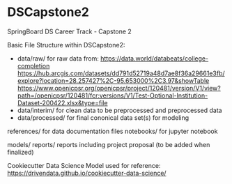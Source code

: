 # DSCapstone2
SpringBoard DS Career Track - Capstone 2

Basic File Structure within DSCapstone2:

- data/raw/ for raw data from:
https://data.world/databeats/college-completion
https://hub.arcgis.com/datasets/dd791d52719a48d7ae8f36a29661e3fb/explore?location=28.257427%2C-95.653000%2C3.97&showTable
https://www.openicpsr.org/openicpsr/project/120481/version/V1/view?path=/openicpsr/120481/fcr:versions/V1/Test-Optional-Institution-Dataset-200422.xlsx&type=file
- data/interim/ for clean data to be preprocessed and preprocessed data
- data/processed/ for final cononical data set(s) for modeling

references/ for data documentation files
notebooks/ for jupyter notebook

models/
reports/ reports including project proposal (to be added when finalized)

Cookiecutter Data Science Model used for reference:
https://drivendata.github.io/cookiecutter-data-science/

